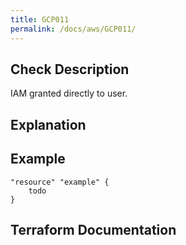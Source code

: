 ```yaml
---
title: GCP011
permalink: /docs/aws/GCP011/
---
```



## Check Description

IAM granted directly to user.

## Explanation

## Example

```
"resource" "example" {
	todo
}
```

## Terraform Documentation
